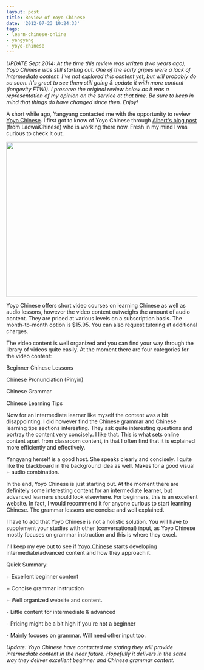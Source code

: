 ```yaml
---
layout: post
title: Review of Yoyo Chinese
date: '2012-07-23 10:24:33'
tags:
- learn-chinese-online
- yangyang
- yoyo-chinese
---
```


<em>UPDATE Sept 2014: At the time this review was written (two years ago), Yoyo Chinese was still starting out. One of the early gripes were a lack of Intermediate content. I've not explored this content yet, but will probably do so soon. It's great to see them still going &amp; update it with more content (longevity FTW!). I preserve the original review below as it was a representation of my opinion on the service at that time. Be sure to keep in mind that things do have changed since then. Enjoy!</em>

A short while ago, Yangyang contacted me with the opportunity to review <a href="http://yoyochinese.com">Yoyo Chinese</a>. I first got to know of Yoyo Chinese through <a href="http://laowaichinese.net/yoyo-chinese-my-new-job.htm">Albert's blog post</a> (from LaowaiChinese) who is working there now. Fresh in my mind I was curious to check it out.
<p style="text-align: center;"><a href="http://res.cloudinary.com/daxztt3th/image/upload/v1412837180/Screen-Shot-2012-07-23-at-10_18_32-AM_pyjnky.png"><img class="aligncenter  wp-image-1097" title="Yoyo Chinese" src="http://res.cloudinary.com/daxztt3th/image/upload/v1412837180/Screen-Shot-2012-07-23-at-10_18_32-AM_pyjnky.png" alt="" width="637" height="407" /></a></p>
<p style="text-align: left;">Yoyo Chinese offers short video courses on learning Chinese as well as audio lessons, however the video content outweighs the amount of audio content. They are priced at various levels on a subscription basis. The month-to-month option is $15.95. You can also request tutoring at additional charges.</p>
<p style="text-align: left;">The video content is well organized and you can find your way through the library of videos quite easily. At the moment there are four categories for the video content:</p>
<p style="text-align: left;">Beginner Chinese Lessons</p>
<p style="text-align: left;">Chinese Pronunciation (Pinyin)</p>
<p style="text-align: left;">Chinese Grammar</p>
<p style="text-align: left;">Chinese Learning Tips</p>
<p style="text-align: left;">Now for an intermediate learner like myself the content was a bit disappointing. I did however find the Chinese grammar and Chinese learning tips sections interesting. They ask quite interesting questions and portray the content very concisely. I like that. This is what sets online content apart from classroom content, in that I often find that it is explained more efficiently and effectively.</p>
<p style="text-align: left;">Yangyang herself is a good host. She speaks clearly and concisely. I quite like the blackboard in the background idea as well. Makes for a good visual + audio combination.</p>
<p style="text-align: left;">In the end, Yoyo Chinese is just starting out. At the moment there are definitely some interesting content for an intermediate learner, but advanced learners should look elsewhere. For beginners, this is an excellent website. In fact, I would recommend it for anyone curious to start learning Chinese. The grammar lessons are concise and well explained.</p>
<p style="text-align: left;">I have to add that Yoyo Chinese is not a holistic solution. You will have to supplement your studies with other (conversational) input, as Yoyo Chinese mostly focuses on grammar instruction and this is where they excel.</p>
<p style="text-align: left;">I'll keep my eye out to see if <a href="http://yoyochinese.com">Yoyo Chinese</a> starts developing intermediate/advanced content and how they approach it.</p>
<p style="text-align: left;">Quick Summary:</p>
<p style="text-align: left;">+ Excellent beginner content</p>
<p style="text-align: left;">+ Concise grammar instruction</p>
<p style="text-align: left;">+ Well organized website and content.</p>
<p style="text-align: left;">- Little content for intermediate &amp; advanced</p>
<p style="text-align: left;">- Pricing might be a bit high if you're not a beginner</p>
<p style="text-align: left;">- Mainly focuses on grammar. Will need other input too.</p>
<p style="text-align: left;"><em>Update: Yoyo Chinese have contacted me stating they will provide intermediate content in the near future. Hopefully it delivers in the same way they deliver excellent beginner and Chinese grammar content.</em></p>